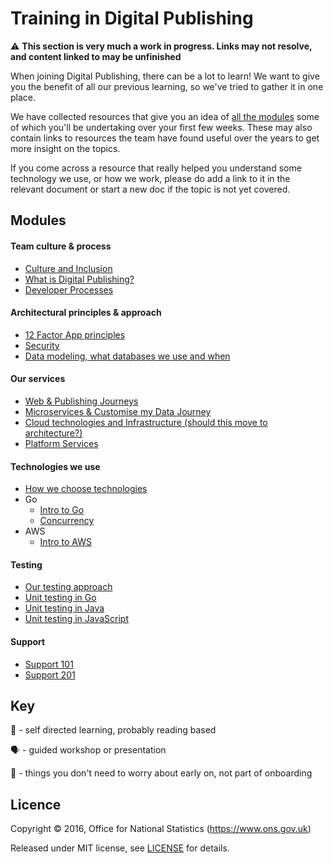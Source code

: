 Training in Digital Publishing
===========================

:warning: **This section is very much a work in progress. Links may not resolve, and content linked to may be unfinished** 

When joining Digital Publishing, there can be a lot to learn! We want to give you the benefit of all our previous learning, so we've tried to gather it in one place.

We have collected resources that give you an idea of [all the modules](#modules) some of which you'll be undertaking over your first few weeks. These may also contain links to resources the team have found useful over the years to get more insight on the topics.

If you come across a resource that really helped you understand some technology we use, or how we work, please do add a link to it in the relevant document or start a new doc if the topic is not yet covered.

Modules
----------------------------
#### Team culture & process
* [Culture and Inclusion]()
* [What is Digital Publishing?](culture-and-process/DIGITAL_PUBLISHING.md) 
* [Developer Processes]()

#### Architectural principles & approach
* [12 Factor App principles]()
* [Security]()
* [Data modeling, what databases we use and when]()

#### Our services
* [Web & Publishing Journeys]()
* [Microservices & Customise my Data Journey]()
* [Cloud technologies and Infrastructure (should this move to architecture?)](services/INFRASTRUCTURE.md)
* [Platform Services](platform-services/PLATFORM.md)

#### Technologies we use
* [How we choose technologies]()
* Go
    * [Intro to Go]()
    * [Concurrency]()
* AWS
    * [Intro to AWS]()

#### Testing
* [Our testing approach]()
* [Unit testing in Go]()
* [Unit testing in Java]()
* [Unit testing in JavaScript]()

#### Support
* [Support 101](support/SUPPORT101.md)
* [Support 201]()

Key
-------
:open_book: - self directed learning, probably reading based

:speaking_head: - guided workshop or presentation

:rocket: - things you don't need to worry about early on, not part of onboarding

Licence
-------

Copyright ©‎ 2016, Office for National Statistics (https://www.ons.gov.uk)

Released under MIT license, see [LICENSE](LICENSE.md) for details.

